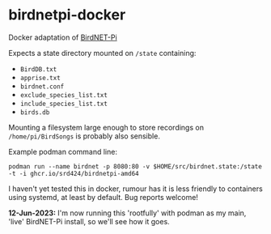 # birdnetpi-docker
Docker adaptation of [BirdNET-Pi](https://github.com/mcguirepr89/BirdNET-Pi)

Expects a state directory mounted on `/state` containing:
- `BirdDB.txt`
- `apprise.txt`
- `birdnet.conf`
- `exclude_species_list.txt`
- `include_species_list.txt`
- `birds.db`

Mounting a filesystem large enough to store recordings on `/home/pi/BirdSongs` is probably also sensible.

Example podman command line:
```
podman run --name birdnet -p 8080:80 -v $HOME/src/birdnet.state:/state -t -i ghcr.io/srd424/birdnetpi-amd64
```
I haven't yet tested this in docker, rumour has it is less friendly to containers using systemd, at least by default. Bug reports welcome!

**12-Jun-2023:** I'm now running this 'rootfully' with podman as my main, 'live' BirdNET-Pi install, so we'll see how it goes.
